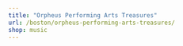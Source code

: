 ```yaml
---
title: "Orpheus Performing Arts Treasures"
url: /boston/orpheus-performing-arts-treasures/
shop: music
---
```

